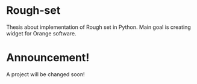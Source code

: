 # Rough-set
Thesis about implementation of Rough set in Python. Main goal is creating widget for Orange software.

# Announcement!
A project will be changed soon!
